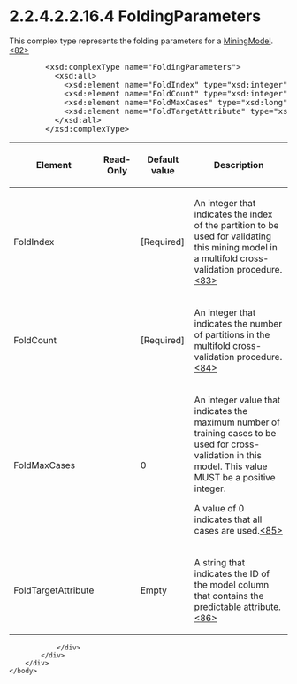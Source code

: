 <html dir="LTR" xmlns:mshelp="http://msdn.microsoft.com/mshelp" xmlns:ddue="http://ddue.schemas.microsoft.com/authoring/2003/5" xmlns:xlink="http://www.w3.org/1999/xlink" xmlns:tool="http://www.microsoft.com/tooltip">
    <head>
        <meta http-equiv="Content-Type" content="text/html; CHARSET=utf-8"></meta>
        <meta name="save" content="history"></meta>
        <title>2.2.4.2.2.16.4 FoldingParameters</title>
        <xml>
            <mshelp:toctitle title="2.2.4.2.2.16.4 FoldingParameters"></mshelp:toctitle>
            <mshelp:rltitle title="[MS-SSAS]: FoldingParameters"></mshelp:rltitle>
            <mshelp:keyword index="A" term="aa5612e4-7cc5-48a2-8e2a-6ad7fbcae67b"></mshelp:keyword>
            <mshelp:attr name="DCSext.ContentType" value="open specification"></mshelp:attr>
            <mshelp:attr name="AssetID" value="aa5612e4-7cc5-48a2-8e2a-6ad7fbcae67b"></mshelp:attr>
            <mshelp:attr name="TopicType" value="kbRef"></mshelp:attr>
            <mshelp:attr name="DCSext.Title" value="[MS-SSAS]: FoldingParameters" />
        </xml>
    </head>
    <body>
        <div id="header">
            <h1 class="heading">2.2.4.2.2.16.4 FoldingParameters</h1>
        </div>
        <div id="mainSection">
            <div id="mainBody">
                <div id="allHistory" class="saveHistory"></div>
                <div id="sectionSection0" class="section" name="collapseableSection">
                    

<p>This complex type represents the folding parameters for a <a href="1a2b2d8c-302d-4c32-984c-9e34dc4424bf.htm">MiningModel</a>.<a id="Appendix_A_Target_82"></a><a href="b9ac4859-2662-44ca-b131-9addd8b953dc.htm#Appendix_A_82" aria-label="Product behavior note 82">&lt;82&gt;</a></p>

<dl>
<dd>
<div><pre>   &lt;xsd:complexType name=&quot;FoldingParameters&quot;&gt;
     &lt;xsd:all&gt;
       &lt;xsd:element name=&quot;FoldIndex&quot; type=&quot;xsd:integer&quot; /&gt;
       &lt;xsd:element name=&quot;FoldCount&quot; type=&quot;xsd:integer&quot; /&gt;
       &lt;xsd:element name=&quot;FoldMaxCases&quot; type=&quot;xsd:long&quot; minOccurs=&quot;0&quot;/&gt;
       &lt;xsd:element name=&quot;FoldTargetAttribute&quot; type=&quot;xsd:string&quot; minOccurs=&quot;0&quot;/&gt;
     &lt;/xsd:all&gt;
   &lt;/xsd:complexType&gt;
</pre></div>
</dd></dl>

<table>
 <thead>
  <tr>
   <th>
   <p>Element</p>
   </th>
   <th>
   <p>Read-Only</p>
   </th>
   <th>
   <p>Default value</p>
   </th>
   <th>
   <p>Description</p>
   </th>
  </tr>
 </thead>
 <tr>
  <td>
  <p>FoldIndex</p>
  </td>
  <td>
  <p> </p>
  </td>
  <td>
  <p>[Required]</p>
  </td>
  <td>
  <p>An integer that indicates the index of the partition
  to be used for validating this mining model in a multifold cross-validation
  procedure.<a id="Appendix_A_Target_83"></a><a href="b9ac4859-2662-44ca-b131-9addd8b953dc.htm#Appendix_A_83" aria-label="Product behavior note 83">&lt;83&gt;</a></p>
  </td>
 </tr>
 <tr>
  <td>
  <p>FoldCount</p>
  </td>
  <td>
  <p> </p>
  </td>
  <td>
  <p>[Required]</p>
  </td>
  <td>
  <p>An integer that indicates the number of partitions in
  the multifold cross-validation procedure.<a id="Appendix_A_Target_84"></a><a href="b9ac4859-2662-44ca-b131-9addd8b953dc.htm#Appendix_A_84" aria-label="Product behavior note 84">&lt;84&gt;</a></p>
  </td>
 </tr>
 <tr>
  <td>
  <p>FoldMaxCases</p>
  </td>
  <td>
  <p> </p>
  </td>
  <td>
  <p>0</p>
  </td>
  <td>
  <p>An integer value that indicates the maximum number of
  training cases to be used for cross-validation in this model. This value MUST
  be a positive integer. </p>
  <p>A value of 0 indicates that all cases are used.<a id="Appendix_A_Target_85"></a><a href="b9ac4859-2662-44ca-b131-9addd8b953dc.htm#Appendix_A_85" aria-label="Product behavior note 85">&lt;85&gt;</a></p>
  </td>
 </tr>
 <tr>
  <td>
  <p>FoldTargetAttribute</p>
  </td>
  <td>
  <p> </p>
  </td>
  <td>
  <p>Empty</p>
  </td>
  <td>
  <p>A string that indicates the ID of the model column
  that contains the predictable attribute.<a id="Appendix_A_Target_86"></a><a href="b9ac4859-2662-44ca-b131-9addd8b953dc.htm#Appendix_A_86" aria-label="Product behavior note 86">&lt;86&gt;</a></p>
  </td>
 </tr>
</table>

<p> </p>


                </div>
            </div>
        </div>
    </body>
</html>